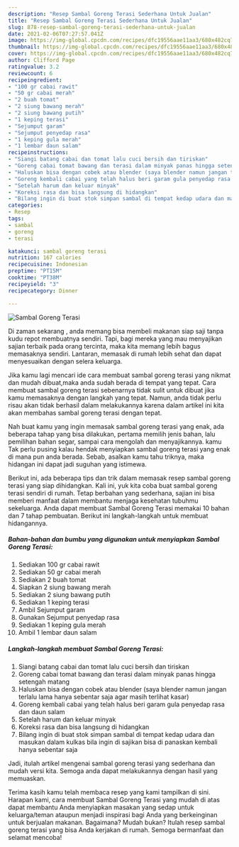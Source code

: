 ```yaml
---
description: "Resep Sambal Goreng Terasi Sederhana Untuk Jualan"
title: "Resep Sambal Goreng Terasi Sederhana Untuk Jualan"
slug: 878-resep-sambal-goreng-terasi-sederhana-untuk-jualan
date: 2021-02-06T07:27:57.041Z
image: https://img-global.cpcdn.com/recipes/dfc19556aae11aa3/680x482cq70/sambal-goreng-terasi-foto-resep-utama.jpg
thumbnail: https://img-global.cpcdn.com/recipes/dfc19556aae11aa3/680x482cq70/sambal-goreng-terasi-foto-resep-utama.jpg
cover: https://img-global.cpcdn.com/recipes/dfc19556aae11aa3/680x482cq70/sambal-goreng-terasi-foto-resep-utama.jpg
author: Clifford Page
ratingvalue: 3.2
reviewcount: 6
recipeingredient:
- "100 gr cabai rawit"
- "50 gr cabai merah"
- "2 buah tomat"
- "2 siung bawang merah"
- "2 siung bawang putih"
- "1 keping terasi"
- "Sejumput garam"
- "Sejumput penyedap rasa"
- "1 keping gula merah"
- "1 lembar daun salam"
recipeinstructions:
- "Siangi batang cabai dan tomat lalu cuci bersih dan tiriskan"
- "Goreng cabai tomat bawang dan terasi dalam minyak panas hingga setengah matang"
- "Haluskan bisa dengan cobek atau blender (saya blender namun jangan terlalu lama hanya sebentar saja agar masih terlihat kasar)"
- "Goreng kembali cabai yang telah halus beri garam gula penyedap rasa dan daun salam"
- "Setelah harum dan keluar minyak"
- "Koreksi rasa dan bisa langsung di hidangkan"
- "Bilang ingin di buat stok simpan sambal di tempat kedap udara dan masukan dalam kulkas bila ingin di sajikan bisa di panaskan kembali hanya sebentar saja"
categories:
- Resep
tags:
- sambal
- goreng
- terasi

katakunci: sambal goreng terasi 
nutrition: 167 calories
recipecuisine: Indonesian
preptime: "PT15M"
cooktime: "PT38M"
recipeyield: "3"
recipecategory: Dinner

---
```



![Sambal Goreng Terasi](https://img-global.cpcdn.com/recipes/dfc19556aae11aa3/680x482cq70/sambal-goreng-terasi-foto-resep-utama.jpg)

Di zaman  sekarang , anda memang bisa membeli makanan siap saji tanpa kudu repot membuatnya sendiri. Tapi, bagi mereka yang mau menyajikan sajian terbaik pada orang tercinta, maka kita memang lebih bagus memasaknya sendiri. Lantaran, memasak di rumah lebih sehat dan dapat menyesuaikan dengan selera keluarga.

Jika kamu lagi mencari ide cara membuat sambal goreng terasi yang nikmat dan mudah dibuat,maka anda sudah berada di tempat yang tepat. Cara membuat sambal goreng terasi  sebenarnya tidak sulit untuk dibuat jika kamu memasaknya dengan langkah yang tepat. Namun, anda tidak perlu risau akan tidak berhasil dalam melakukannya 
karena dalam artikel ini kita akan membahas sambal goreng terasi dengan tepat.  



Nah buat kamu yang ingin memasak sambal goreng terasi yang enak, ada beberapa tahap yang bisa dilakukan, pertama memilih jenis bahan, lalu pemilihan bahan segar, sampai cara mengolah dan menyajikannya. kamu Tak perlu pusing kalau hendak menyiapkan sambal goreng terasi yang enak di mana pun anda berada. Sebab, asalkan kamu  tahu triknya, maka hidangan ini dapat jadi suguhan yang istimewa.

Berikut ini, ada beberapa tips dan trik dalam memasak resep sambal goreng terasi yang siap dihidangkan. Kali ini, yuk kita coba buat sambal goreng terasi sendiri di rumah. Tetap berbahan yang sederhana, sajian ini bisa memberi manfaat dalam membantu menjaga kesehatan tubuhmu sekeluarga. Anda dapat membuat Sambal Goreng Terasi memakai 10 bahan dan 7 tahap pembuatan. Berikut ini langkah-langkah untuk membuat hidangannya.

<!--inarticleads1-->

##### Bahan-bahan dan bumbu yang digunakan untuk menyiapkan Sambal Goreng Terasi:

1. Sediakan 100 gr cabai rawit
1. Sediakan 50 gr cabai merah
1. Sediakan 2 buah tomat
1. Siapkan 2 siung bawang merah
1. Sediakan 2 siung bawang putih
1. Sediakan 1 keping terasi
1. Ambil Sejumput garam
1. Gunakan Sejumput penyedap rasa
1. Sediakan 1 keping gula merah
1. Ambil 1 lembar daun salam




<!--inarticleads2-->

##### Langkah-langkah membuat Sambal Goreng Terasi:

1. Siangi batang cabai dan tomat lalu cuci bersih dan tiriskan
1. Goreng cabai tomat bawang dan terasi dalam minyak panas hingga setengah matang
1. Haluskan bisa dengan cobek atau blender (saya blender namun jangan terlalu lama hanya sebentar saja agar masih terlihat kasar)
1. Goreng kembali cabai yang telah halus beri garam gula penyedap rasa dan daun salam
1. Setelah harum dan keluar minyak
1. Koreksi rasa dan bisa langsung di hidangkan
1. Bilang ingin di buat stok simpan sambal di tempat kedap udara dan masukan dalam kulkas bila ingin di sajikan bisa di panaskan kembali hanya sebentar saja




Jadi, itulah artikel mengenai  sambal goreng terasi  yang sederhana dan mudah versi kita. Semoga anda dapat melakukannya dengan hasil yang memuaskan. 

Terima kasih kamu telah membaca resep yang kami tampilkan di sini. Harapan kami, cara membuat  Sambal Goreng Terasi yang mudah di atas dapat membantu Anda menyiapkan masakan yang sedap untuk keluarga/teman ataupun menjadi inspirasi bagi Anda yang berkeinginan untuk berjualan makanan. Bagaimana? Mudah bukan? Itulah resep sambal goreng terasi yang bisa Anda kerjakan di rumah. Semoga bermanfaat dan selamat mencoba!

